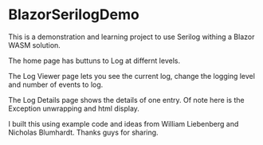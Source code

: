 # BlazorSerilogDemo

This is a demonstration and learning project to use Serilog withing a Blazor WASM solution.

The home page has buttuns to Log at differnt levels.

The Log Viewer page lets you see the current log, change the logging level and number of events to log.

The Log Details page shows the details of one entry. Of note here is the Exception unwrapping and html display.

I built this using example code and ideas from William Liebenberg and Nicholas Blumhardt. Thanks guys for sharing.


